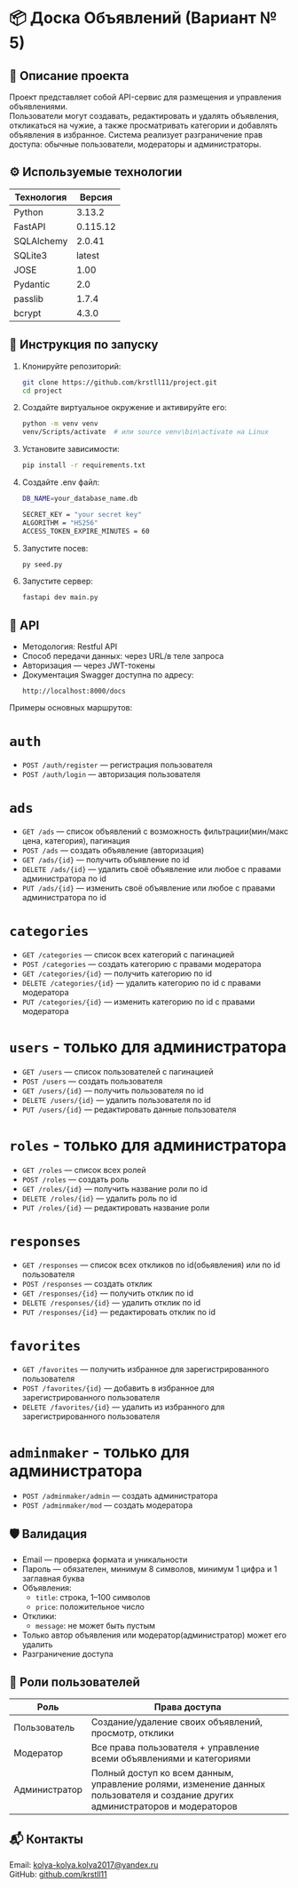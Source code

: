 # 📦 Доска Объявлений (Вариант № 5)

## 📘 Описание проекта

Проект представляет собой API-сервис для размещения и управления объявлениями.  
Пользователи могут создавать, редактировать и удалять объявления, откликаться на чужие, а также просматривать категории и добавлять объявления в избранное.
Система реализует разграничение прав доступа: обычные пользователи, модераторы и администраторы.

## ⚙️ Используемые технологии

| Технология       | Версия  |
|------------------|---------|
| Python           | 3.13.2  |
| FastAPI          | 0.115.12|
| SQLAlchemy       | 2.0.41  |
| SQLite3          | latest  |
| JOSE             | 1.00    |
| Pydantic         | 2.0     |
| passlib          | 1.7.4   |
| bcrypt           | 4.3.0   |

## 🚀 Инструкция по запуску

1. Клонируйте репозиторий:
   ```bash
   git clone https://github.com/krstll11/project.git
   cd project
   ```

2. Создайте виртуальное окружение и активируйте его:
   ```bash
   python -m venv venv
   venv/Scripts/activate  # или source venv\bin\activate на Linux
   ```
3. Установите зависимости:
   ```bash
   pip install -r requirements.txt
   ```
5. Создайте .env файл:
   ```bash
   DB_NAME=your_database_name.db

   SECRET_KEY = "your secret key"  
   ALGORITHM = "HS256"
   ACCESS_TOKEN_EXPIRE_MINUTES = 60
   ```

5. Запустите посев:
   ```bash
   py seed.py
   ```

6. Запустите сервер:
   ```bash
   fastapi dev main.py
   ```

## 🔌 API

- Методология: Restful API
- Способ передачи данных: через URL/в теле запроса
- Авторизация — через JWT-токены
- Документация Swagger доступна по адресу:
  ```
  http://localhost:8000/docs
  ```

Примеры основных маршрутов:
# `auth`
- `POST /auth/register` — регистрация пользователя
- `POST /auth/login` — авторизация пользователя
# `ads`
- `GET /ads` — список объявлений с возможность фильтрации(мин/макс цена, категория), пагинация
- `POST /ads` — создать объявление (авторизация)
- `GET /ads/{id}` — получить объявление по id
- `DELETE /ads/{id}` — удалить своё объявление или любое с правами администратора по id
-  `PUT /ads/{id}` — изменить своё объявление или любое с правами администратора по id
# `categories`
- `GET /categories` — список всех категорий с пагинацией
- `POST /categories` — создать категорию с правами модератора
- `GET /categories/{id}` — получить категорию по id 
- `DELETE /categories/{id}` — удалить категорию по id с правами модератора
-  `PUT /categories/{id}` — изменить категорию по id с правами модератора
# `users` - только для администратора
- `GET /users` — список пользователей с пагинацией
- `POST /users` — создать пользователя
- `GET /users/{id}` — получить пользователя по id
- `DELETE /users/{id}` — удалить пользователя по id
-  `PUT /users/{id}` — редактировать данные пользователя
# `roles` - только для администратора
- `GET /roles` — список всех ролей
- `POST /roles` — создать роль
- `GET /roles/{id}` — получить название роли по id
- `DELETE /roles/{id}` — удалить роль по id
-  `PUT /roles/{id}` — редактировать название роли
# `responses`
- `GET /responses` — список всех откликов по id(обьявления) или по id пользователя
- `POST /responses` — создать отклик
- `GET /responses/{id}` — получить отклик по id
- `DELETE /responses/{id}` — удалить отклик по id
- `PUT /responses/{id}` — редактировать отклик по id
# `favorites`
- `GET /favorites` — получить избранное для зарегистрированного пользователя
- `POST /favorites/{id}` — добавить в избранное для зарегистрированного пользователя
- `DELETE /favorites/{id}` — удалить из избранного для зарегистрированного пользователя
# `adminmaker` - только для администратора
- `POST /adminmaker/admin` — создать администратора
- `POST /adminmaker/mod` — создать модератора


## 🛡️ Валидация

- Email — проверка формата и уникальности
- Пароль — обязателен, минимум 8 символов, минимум 1 цифра и 1 заглавная буква
- Объявления:
  - `title`: строка, 1–100 символов
  - `price`: положительное число
- Отклики:   
  - `message`: не может быть пустым
- Только автор объявления или модератор(администратор) может его удалить
- Разграничение доступа

## 👤 Роли пользователей

| Роль          | Права доступа                                                                |
|---------------|-------------------------------------------------------------------------------|
| Пользователь  | Создание/удаление своих объявлений, просмотр, отклики                        |
| Модератор     | Все права пользователя + управление всеми объявлениями и категориями         |
| Администратор | Полный доступ ко всем данным, управление ролями, изменение данных пользователя и создание других администраторов и модераторов                            |

## 📬 Контакты
Email: kolya-kolya.kolya2017@yandex.ru       
GitHub: [github.com/krstll11](https://github.com/krstll11)
